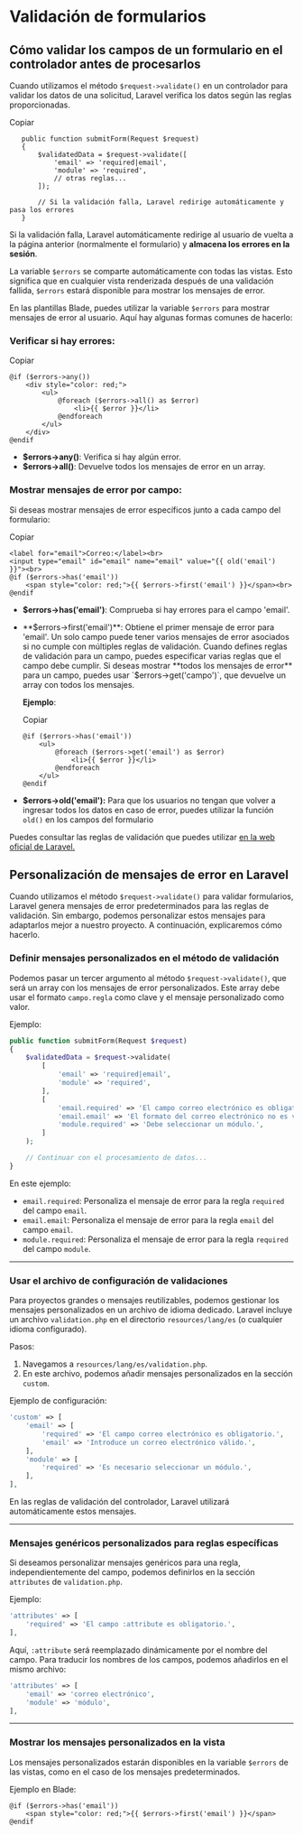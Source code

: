 # Validación de formularios

## Cómo validar los campos de un formulario en el controlador antes de procesarlos

Cuando utilizamos el método `$request->validate()` en un controlador para validar los datos de una solicitud, Laravel verifica los datos según las reglas proporcionadas.

Copiar

```
   public function submitForm(Request $request)
   {
       $validatedData = $request->validate([
           'email' => 'required|email',
           'module' => 'required',
           // otras reglas...
       ]);

       // Si la validación falla, Laravel redirige automáticamente y pasa los errores
   }
```

Si la validación falla, Laravel automáticamente redirige al usuario de vuelta a la página anterior (normalmente el formulario) y **almacena los errores en la sesión**.

La variable `$errors` se comparte automáticamente con todas las vistas. Esto significa que en cualquier vista renderizada después de una validación fallida, `$errors` estará disponible para mostrar los mensajes de error.

En las plantillas Blade, puedes utilizar la variable `$errors` para mostrar mensajes de error al usuario. Aquí hay algunas formas comunes de hacerlo:

### **Verificar si hay errores**:

Copiar

```
@if ($errors->any())
    <div style="color: red;">
        <ul>
            @foreach ($errors->all() as $error)
                <li>{{ $error }}</li>
            @endforeach
        </ul>
    </div>
@endif
```

* **$errors->any()**: Verifica si hay algún error.
* **$errors->all()**: Devuelve todos los mensajes de error en un array.

### **Mostrar mensajes de error por campo**:

Si deseas mostrar mensajes de error específicos junto a cada campo del formulario:

Copiar

```
<label for="email">Correo:</label><br>
<input type="email" id="email" name="email" value="{{ old('email') }}"><br>
@if ($errors->has('email'))
    <span style="color: red;">{{ $errors->first('email') }}</span><br>
@endif
```

* **$errors->has('email')**: Comprueba si hay errores para el campo 'email'.
*   **$errors->first('email')**: Obtiene el primer mensaje de error para 'email'. Un solo campo puede tener varios mensajes de error asociados si no cumple con múltiples reglas de validación. Cuando defines reglas de validación para un campo, puedes especificar varias reglas que el campo debe cumplir. Si deseas mostrar **todos los mensajes de error** para un campo, puedes usar `$errors->get('campo')`, que devuelve un array con todos los mensajes.

    **Ejemplo**:

    Copiar

    ```
    @if ($errors->has('email'))
        <ul>
            @foreach ($errors->get('email') as $error)
                <li>{{ $error }}</li>
            @endforeach
        </ul>
    @endif
    ```
* **$errors->old('email'):** Para que los usuarios no tengan que volver a ingresar todos los datos en caso de error, puedes utilizar la función `old()` en los campos del formulario

Puedes consultar las reglas de validación que puedes utilizar [en la web oficial de Laravel.](https://laravel.com/docs/11.x/validation#rule-regex)

## Personalización de mensajes de error en Laravel

Cuando utilizamos el método `$request->validate()` para validar formularios, Laravel genera mensajes de error predeterminados para las reglas de validación. Sin embargo, podemos personalizar estos mensajes para adaptarlos mejor a nuestro proyecto. A continuación, explicaremos cómo hacerlo.

### **Definir mensajes personalizados en el método de validación**

Podemos pasar un tercer argumento al método `$request->validate()`, que será un array con los mensajes de error personalizados. Este array debe usar el formato `campo.regla` como clave y el mensaje personalizado como valor.

Ejemplo:

```php
public function submitForm(Request $request)
{
    $validatedData = $request->validate(
        [
            'email' => 'required|email',
            'module' => 'required',
        ],
        [
            'email.required' => 'El campo correo electrónico es obligatorio.',
            'email.email' => 'El formato del correo electrónico no es válido.',
            'module.required' => 'Debe seleccionar un módulo.',
        ]
    );

    // Continuar con el procesamiento de datos...
}
```

En este ejemplo:

* `email.required`: Personaliza el mensaje de error para la regla `required` del campo `email`.
* `email.email`: Personaliza el mensaje de error para la regla `email` del campo `email`.
* `module.required`: Personaliza el mensaje de error para la regla `required` del campo `module`.

***

### **Usar el archivo de configuración de validaciones**

Para proyectos grandes o mensajes reutilizables, podemos gestionar los mensajes personalizados en un archivo de idioma dedicado. Laravel incluye un archivo `validation.php` en el directorio `resources/lang/es` (o cualquier idioma configurado).

Pasos:

1. Navegamos a `resources/lang/es/validation.php`.
2. En este archivo, podemos añadir mensajes personalizados en la sección `custom`.

Ejemplo de configuración:

```php
'custom' => [
    'email' => [
        'required' => 'El campo correo electrónico es obligatorio.',
        'email' => 'Introduce un correo electrónico válido.',
    ],
    'module' => [
        'required' => 'Es necesario seleccionar un módulo.',
    ],
],
```

En las reglas de validación del controlador, Laravel utilizará automáticamente estos mensajes.

***

### **Mensajes genéricos personalizados para reglas específicas**

Si deseamos personalizar mensajes genéricos para una regla, independientemente del campo, podemos definirlos en la sección `attributes` de `validation.php`.

Ejemplo:

```php
'attributes' => [
    'required' => 'El campo :attribute es obligatorio.',
],
```

Aquí, `:attribute` será reemplazado dinámicamente por el nombre del campo. Para traducir los nombres de los campos, podemos añadirlos en el mismo archivo:

```php
'attributes' => [
    'email' => 'correo electrónico',
    'module' => 'módulo',
],
```

***

### **Mostrar los mensajes personalizados en la vista**

Los mensajes personalizados estarán disponibles en la variable `$errors` de las vistas, como en el caso de los mensajes predeterminados.

Ejemplo en Blade:

```blade
@if ($errors->has('email'))
    <span style="color: red;">{{ $errors->first('email') }}</span>
@endif
```

